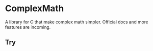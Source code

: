 # ComplexMath
A library for C that make complex math simpler. Official docs and more features are incoming.
## Try
